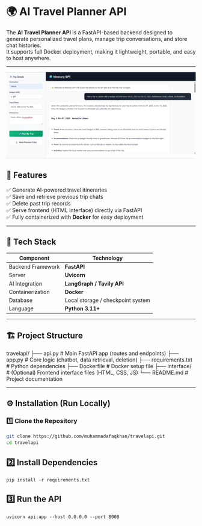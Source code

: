 # 🌍 AI Travel Planner API

The **AI Travel Planner API** is a FastAPI-based backend designed to generate personalized travel plans, manage trip conversations, and store chat histories.  
It supports full Docker deployment, making it lightweight, portable, and easy to host anywhere.

---

![Travel_Planner](travel.png)

## 🚀 Features

✅ Generate AI-powered travel itineraries  
✅ Save and retrieve previous trip chats  
✅ Delete past trip records  
✅ Serve frontend (HTML interface) directly via FastAPI  
✅ Fully containerized with **Docker** for easy deployment  

---

## 🧠 Tech Stack

| Component | Technology |
|------------|-------------|
| Backend Framework | **FastAPI** |
| Server | **Uvicorn** |
| AI Integration | **LangGraph / Tavily API** |
| Containerization | **Docker** |
| Database | Local storage / checkpoint system |
| Language | **Python 3.11+** |

---

## 🏗️ Project Structure

travelapi/
├── api.py # Main FastAPI app (routes and endpoints)
├── app.py # Core logic (chatbot, data retrieval, deletion)
├── requirements.txt # Python dependencies
├── Dockerfile # Docker setup file
├── interface/ # (Optional) Frontend interface files (HTML, CSS, JS)
└── README.md # Project documentation


---

## ⚙️ Installation (Run Locally)

### 1️⃣ Clone the Repository
```bash
git clone https://github.com/muhammadafaqkhan/travelapi.git
cd travelapi
```

## 2️⃣ Install Dependencies
```
pip install -r requirements.txt
```
## 3️⃣ Run the API
```
uvicorn api:app --host 0.0.0.0 --port 8000
```

